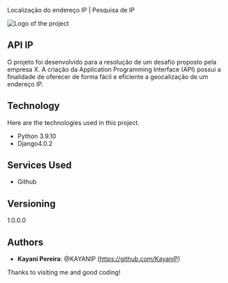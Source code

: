 Localização do endereço IP | Pesquisa de IP 

![Logo of the project](https://img.icons8.com/color-glass/344/ip-address.png)

## API IP

 O projeto foi desenvolvido para a resolução de um desafio proposto pela  empresa X. A criação da Application Programming Interface (API) possui a finalidade de oferecer de forma fácil e eficiente a geocalização de um endereço IP.


## Technology 

Here are the technologies used in this project.

* Python 3.9.10 
* Django4.0.2


## Services Used
* Github

## Versioning

1.0.0.0


## Authors

* **Kayani Pereira**: @KAYANIP (https://github.com/KayaniP)

Thanks to visiting me and good coding!
